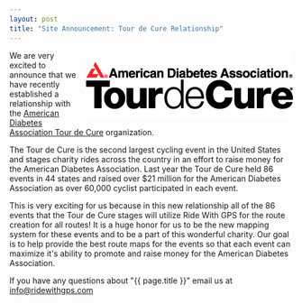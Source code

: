 ```yaml
---
layout: post
title: "Site Announcement: Tour de Cure Relationship"
---
```

<img src="/images/post_images/2012-tdc-logo.gif" align="right" valign="top" style="margin-left:10px">We are very excited to announce that we have recently established a relationship with the <a href="http://tour.diabetes.org/site/PageServer?pagename=TC_homepage">American Diabetes Association Tour de Cure</a> organization. 

The Tour de Cure is the second largest cycling event in the United States and stages charity rides across the country in an effort to raise money for the American Diabetes Association. Last year the Tour de Cure held 86 events in 44 states and raised over $21 million for the American Diabetes Association as over 60,000 cyclist participated in each event. 

This is very exciting for us because in this new relationship all of the 86 events that the Tour de Cure stages will utilize Ride With GPS for the route creation for all routes! It is a huge honor for us to be the new mapping system for these events and to be a part of this wonderful charity. Our goal is to help provide the best route maps for the events so that each event can maximize it's ability to promote and raise money for the American Diabetes Association. 

If you have any questions about "{{ page.title }}" email us at <a href="mailto:info@ridewithgps.com">info@ridewithgps.com</a>
